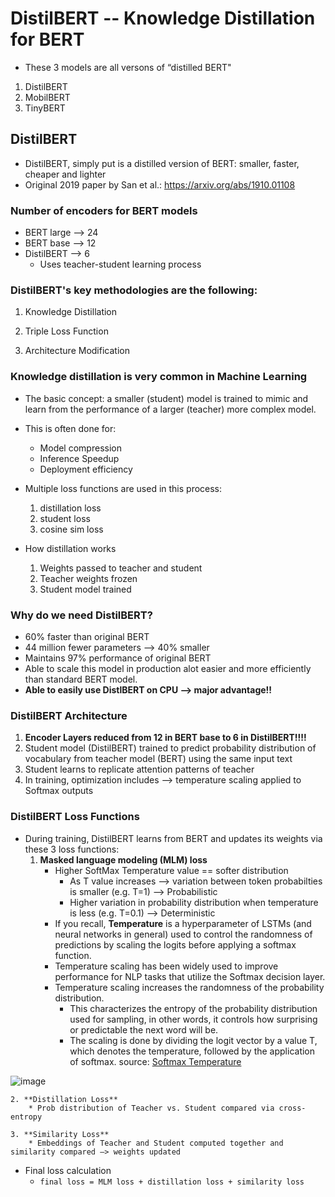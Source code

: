 # DistilBERT -- Knowledge Distillation for BERT

* These 3 models are all versons of “distilled BERT"
1. DistilBERT
2. MobilBERT
3. TinyBERT 


## DistilBERT
* DistilBERT, simply put is a distilled version of BERT: smaller, faster, cheaper and lighter
* Original 2019 paper by San et al.: https://arxiv.org/abs/1910.01108

### Number of encoders for BERT models
* BERT large —> 24
* BERT base —> 12
* DistilBERT —> 6
  * Uses teacher-student learning process

### DistilBERT's key methodologies are the following:

1. Knowledge Distillation

2. Triple Loss Function

3. Architecture Modification


### Knowledge distillation is very common in Machine Learning 
* The basic concept: a smaller (student) model is trained to mimic and learn from the performance of a larger (teacher) more complex model. 
* This is often done for:
  * Model compression
  * Inference Speedup
  * Deployment efficiency 

* Multiple loss functions are used in this process:
  1. distillation loss
  2. student loss
  3. cosine sim loss

* How distillation works
  1. Weights passed to teacher and student
  2. Teacher weights frozen
  3. Student model trained



### Why do we need DistilBERT?
* 60% faster than original BERT
* 44 million fewer parameters —> 40% smaller
* Maintains 97% performance of original BERT
* Able to scale this model in production alot easier and more efficiently than standard BERT model. 
* **Able to easily use DistlBERT on CPU —> major advantage!!**


### DistilBERT Architecture
1. **Encoder Layers reduced from 12 in BERT base to 6 in DistilBERT!!!!**
2. Student model (DistilBERT) trained to predict probability distribution of vocabulary from teacher model (BERT) using the same input text
3. Student learns to replicate attention patterns of teacher
4. In training, optimization includes --> temperature scaling applied to Softmax outputs



### DistilBERT Loss Functions
* During training, DistilBERT learns from BERT and updates its weights via these 3 loss functions:
    1. **Masked language modeling (MLM) loss**
        * Higher SoftMax Temperature value == softer distribution 
            * As T value increases —> variation between token probabilties is smaller (e.g. T=1) —> Probabilistic
            * Higher variation in probability distribution when temperature is less (e.g. T=0.1) —> Deterministic
        * If you recall, **Temperature** is a hyperparameter of LSTMs (and neural networks in general) used to control the randomness of predictions by scaling the logits before applying a softmax function.
        * Temperature scaling has been widely used to improve performance for NLP tasks that utilize the Softmax decision layer.
        * Temperature scaling increases the randomness of the probability distribution.
            * This characterizes the entropy of the probability distribution used for sampling, in other words, it controls how surprising or predictable the next word will be.
            * The scaling is done by dividing the logit vector by a value T, which denotes the temperature, followed by the application of softmax. source: [Softmax Temperature](https://medium.com/@harshit158/softmax-temperature-5492e4007f71)




![image](https://github.com/user-attachments/assets/602382d4-a8e1-4bf7-9b2e-6bfbcba0dd54)




    2. **Distillation Loss**
        * Prob distribution of Teacher vs. Student compared via cross-entropy

    3. **Similarity Loss**
        * Embeddings of Teacher and Student computed together and similarity compared —> weights updated


* Final loss calculation
  * `final loss = MLM loss + distillation loss + similarity loss`



